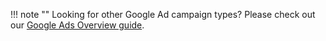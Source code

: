 !!! note ""
	Looking for other Google Ad campaign types? Please check out our [Google Ads Overview guide](/deep-linked-ads/google-ads-overview).
